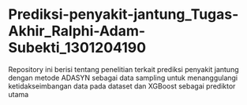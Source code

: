 # Prediksi-penyakit-jantung_Tugas-Akhir_Ralphi-Adam-Subekti_1301204190
Repository ini berisi tentang penelitian terkait prediksi penyakit jantung dengan metode ADASYN sebagai data sampling untuk menanggulangi ketidakseimbangan data pada dataset dan XGBoost sebagai prediktor utama
